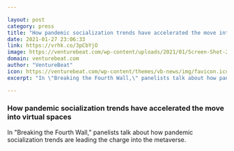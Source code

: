 ```yaml
---

layout: post
category: press
title: "How pandemic socialization trends have accelerated the move into virtual spaces"
date: 2021-01-27 23:06:33
link: https://vrhk.co/3pCbYjO
image: https://venturebeat.com/wp-content/uploads/2021/01/Screen-Shot-2021-01-27-at-10.58.26-AM.png?w=1200&strip=all
domain: venturebeat.com
author: "VentureBeat"
icon: https://venturebeat.com/wp-content/themes/vb-news/img/favicon.ico
excerpt: "In \"Breaking the Fourth Wall,\" panelists talk about how pandemic socialization trends are leading the charge into the metaverse."

---
```


### How pandemic socialization trends have accelerated the move into virtual spaces

In "Breaking the Fourth Wall," panelists talk about how pandemic socialization trends are leading the charge into the metaverse.